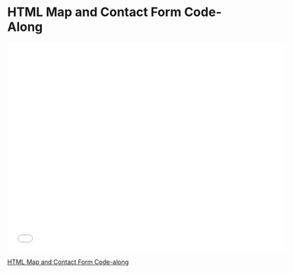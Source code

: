 # HTML Map and Contact Form Code-Along

<iframe width="640" height="480" src="//www.youtube.com/embed/lYHcdsF0Iug?rel=0&modestbranding=1" frameborder="0" allowfullscreen></iframe

><p><a href="https://www.youtube.com/watch?v=lYHcdsF0Iug">HTML Map and Contact Form Code-along</a></p>
